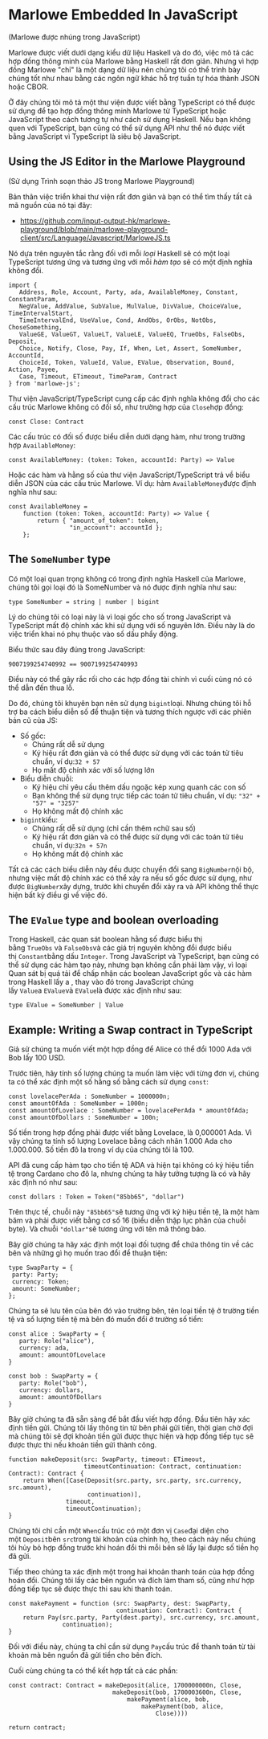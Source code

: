 # Marlowe Embedded In JavaScript

(Marlowe được nhúng trong JavaScript)

Marlowe được viết dưới dạng kiểu dữ liệu Haskell và do đó, việc mô tả các hợp đồng thông minh của Marlowe bằng Haskell rất đơn giản. Nhưng vì hợp đồng Marlowe "chỉ" là một dạng dữ liệu nên chúng tôi có thể trình bày chúng tốt như nhau bằng các ngôn ngữ khác hỗ trợ tuần tự hóa thành JSON hoặc CBOR.

Ở đây chúng tôi mô tả một thư viện được viết bằng TypeScript có thể được sử dụng để tạo hợp đồng thông minh Marlowe từ TypeScript hoặc JavaScript theo cách tương tự như cách sử dụng Haskell. Nếu bạn không quen với TypeScript, bạn cũng có thể sử dụng API như thể nó được viết bằng JavaScript vì TypeScript là siêu bộ JavaScript.

## Using the JS Editor in the Marlowe Playground

(Sử dụng Trình soạn thảo JS trong Marlowe Playground)

Bản thân việc triển khai thư viện rất đơn giản và bạn có thể tìm thấy tất cả mã nguồn của nó tại đây:

- https://github.com/input-output-hk/marlowe-playground/blob/main/marlowe-playground-client/src/Language/Javascript/MarloweJS.ts

Nó dựa trên nguyên tắc rằng đối với mỗi *loại* Haskell sẽ có một loại TypeScript tương ứng và tương ứng với mỗi *hàm tạo* sẽ có một định nghĩa không đổi.

```
import {
   Address, Role, Account, Party, ada, AvailableMoney, Constant, ConstantParam,
   NegValue, AddValue, SubValue, MulValue, DivValue, ChoiceValue, TimeIntervalStart,
   TimeIntervalEnd, UseValue, Cond, AndObs, OrObs, NotObs, ChoseSomething,
   ValueGE, ValueGT, ValueLT, ValueLE, ValueEQ, TrueObs, FalseObs, Deposit,
   Choice, Notify, Close, Pay, If, When, Let, Assert, SomeNumber, AccountId,
   ChoiceId, Token, ValueId, Value, EValue, Observation, Bound, Action, Payee,
   Case, Timeout, ETimeout, TimeParam, Contract
} from 'marlowe-js';
```

Thư viện JavaScript/TypeScript cung cấp các định nghĩa không đổi cho các cấu trúc Marlowe không có đối số, như trường hợp của `Close`hợp đồng:

```
const Close: Contract
```

Các cấu trúc có đối số được biểu diễn dưới dạng hàm, như trong trường hợp `AvailableMoney`:

```
const AvailableMoney: (token: Token, accountId: Party) => Value
```

Hoặc các hàm và hằng số của thư viện JavaScript/TypeScript trả về biểu diễn JSON của các cấu trúc Marlowe. Ví dụ: hàm `AvailableMoney`được định nghĩa như sau:

```
const AvailableMoney =
    function (token: Token, accountId: Party) => Value {
        return { "amount_of_token": token,
                 "in_account": accountId };
    };
```

## The `SomeNumber` type

Có một loại quan trọng không có trong định nghĩa Haskell của Marlowe, chúng tôi gọi loại đó là SomeNumber và nó được định nghĩa như sau:

```
type SomeNumber = string | number | bigint
```

Lý do chúng tôi có loại này là vì loại gốc cho số trong JavaScript và TypeScript mất độ chính xác khi sử dụng với số nguyên lớn. Điều này là do việc triển khai nó phụ thuộc vào số dấu phẩy động.

Biểu thức sau đây đúng trong JavaScript:

```
9007199254740992 == 9007199254740993
```

Điều này có thể gây rắc rối cho các hợp đồng tài chính vì cuối cùng nó có thể dẫn đến thua lỗ.

Do đó, chúng tôi khuyên bạn nên sử dụng `bigint`loại. Nhưng chúng tôi hỗ trợ ba cách biểu diễn số để thuận tiện và tương thích ngược với các phiên bản cũ của JS:

- Số gốc:
  - Chúng rất dễ sử dụng
  - Ký hiệu rất đơn giản và có thể được sử dụng với các toán tử tiêu chuẩn, ví dụ:`32 + 57`
  - Họ mất độ chính xác với số lượng lớn
- Biểu diễn chuỗi:
  - Ký hiệu chỉ yêu cầu thêm dấu ngoặc kép xung quanh các con số
  - Bạn không thể sử dụng trực tiếp các toán tử tiêu chuẩn, ví dụ: `"32" + "57" = "3257"`
  - Họ không mất độ chính xác
- `bigint`kiểu:
  - Chúng rất dễ sử dụng (chỉ cần thêm `n`chữ sau số)
  - Ký hiệu rất đơn giản và có thể được sử dụng với các toán tử tiêu chuẩn, ví dụ:`32n + 57n`
  - Họ không mất độ chính xác

Tất cả các cách biểu diễn này đều được chuyển đổi sang `BigNumber`nội bộ, nhưng việc mất độ chính xác có thể xảy ra nếu số gốc được sử dụng, như được `BigNumber`xây dựng, trước khi chuyển đổi xảy ra và API không thể thực hiện bất kỳ điều gì về việc đó.



## The `EValue` type and boolean overloading

Trong Haskell, các quan sát boolean hằng số được biểu thị bằng `TrueObs` và `FalseObs`và các giá trị nguyên không đổi được biểu thị `Constant`bằng dấu `Integer`. Trong JavaScript và TypeScript, bạn cũng có thể sử dụng các hàm tạo này, nhưng bạn không cần phải làm vậy, vì loại Quan sát bị quá tải để chấp nhận các boolean JavaScript gốc và các hàm trong Haskell lấy a , thay vào đó trong JavaScript chúng lấy `Value`a `EValue`và `EValue`là được xác định như sau:

```
type EValue = SomeNumber | Value
```



## Example: Writing a Swap contract in TypeScript

Giả sử chúng ta muốn viết một hợp đồng để Alice có thể đổi 1000 Ada với Bob lấy 100 USD.

Trước tiên, hãy tính số lượng chúng ta muốn làm việc với từng đơn vị, chúng ta có thể xác định một số hằng số bằng cách sử dụng `const`:

```
const lovelacePerAda : SomeNumber = 1000000n;
const amountOfAda : SomeNumber = 1000n;
const amountOfLovelace : SomeNumber = lovelacePerAda * amountOfAda;
const amountOfDollars : SomeNumber = 100n;
```

Số tiền trong hợp đồng phải được viết bằng Lovelace, là 0,000001 Ada. Vì vậy chúng ta tính số lượng Lovelace bằng cách nhân 1.000 Ada cho 1.000.000. Số tiền đô la trong ví dụ của chúng tôi là 100.

API đã cung cấp hàm tạo cho tiền tệ ADA và hiện tại không có ký hiệu tiền tệ trong Cardano cho đô la, nhưng chúng ta hãy tưởng tượng là có và hãy xác định nó như sau:

```
const dollars : Token = Token("85bb65", "dollar")
```

Trên thực tế, chuỗi này `"85bb65"`sẽ tương ứng với ký hiệu tiền tệ, là một hàm băm và phải được viết bằng cơ số 16 (biểu diễn thập lục phân của chuỗi byte). Và chuỗi `"dollar"`sẽ tương ứng với tên mã thông báo.

Bây giờ chúng ta hãy xác định một loại đối tượng để chứa thông tin về các bên và những gì họ muốn trao đổi để thuận tiện:

```
type SwapParty = {
 party: Party;
 currency: Token;
 amount: SomeNumber;
};
```

Chúng ta sẽ lưu tên của bên đó vào trường bên, tên loại tiền tệ ở trường tiền tệ và số lượng tiền tệ mà bên đó muốn đổi ở trường số tiền:

```
const alice : SwapParty = {
   party: Role("alice"),
   currency: ada,
   amount: amountOfLovelace
}

const bob : SwapParty = {
   party: Role("bob"),
   currency: dollars,
   amount: amountOfDollars
}
```

Bây giờ chúng ta đã sẵn sàng để bắt đầu viết hợp đồng. Đầu tiên hãy xác định tiền gửi. Chúng tôi lấy thông tin từ bên phải gửi tiền, thời gian chờ đợi mà chúng tôi sẽ đợi khoản tiền gửi được thực hiện và hợp đồng tiếp tục sẽ được thực thi nếu khoản tiền gửi thành công.

```
function makeDeposit(src: SwapParty, timeout: ETimeout,
                     timeoutContinuation: Contract, continuation: Contract): Contract {
    return When([Case(Deposit(src.party, src.party, src.currency, src.amount),
                      continuation)],
                timeout,
                timeoutContinuation);
}
```

Chúng tôi chỉ cần một `When`cấu trúc có một đơn vị `Case`đại diện cho một `Deposit`bên `src`trong tài khoản của chính họ, theo cách này nếu chúng tôi hủy bỏ hợp đồng trước khi hoán đổi thì mỗi bên sẽ lấy lại được số tiền họ đã gửi.

Tiếp theo chúng ta xác định một trong hai khoản thanh toán của hợp đồng hoán đổi. Chúng tôi lấy các bên nguồn và đích làm tham số, cũng như hợp đồng tiếp tục sẽ được thực thi sau khi thanh toán.

```
const makePayment = function (src: SwapParty, dest: SwapParty,
                              continuation: Contract): Contract {
    return Pay(src.party, Party(dest.party), src.currency, src.amount,
               continuation);
}
```

Đối với điều này, chúng ta chỉ cần sử dụng `Pay`cấu trúc để thanh toán từ tài khoản mà bên nguồn đã gửi tiền cho bên đích.

Cuối cùng chúng ta có thể kết hợp tất cả các phần:

```
const contract: Contract = makeDeposit(alice, 1700000000n, Close,
                             makeDeposit(bob, 1700003600n, Close,
                                 makePayment(alice, bob,
                                     makePayment(bob, alice,
                                         Close))))

return contract;
```
